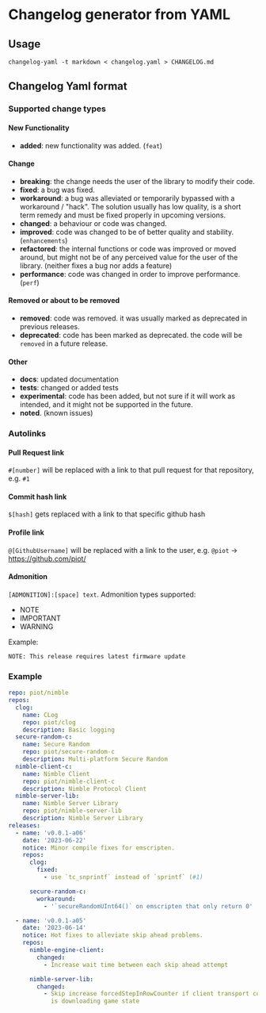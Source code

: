 # Changelog generator from YAML


## Usage

```shell
changelog-yaml -t markdown < changelog.yaml > CHANGELOG.md
```

## Changelog Yaml format

### Supported change types

#### New Functionality

* **added**: new functionality was added. (`feat`)

#### Change

* **breaking**: the change needs the user of the library to modify their code.
* **fixed**: a bug was fixed.
* **workaround**: a bug was alleviated or temporarily bypassed with a workaround / "hack". The solution usually has low quality, is a short term remedy and must be fixed properly in upcoming versions.
* **changed**: a behaviour or code was changed.
* **improved**: code was changed to be of better quality and stability. (`enhancements`)
* **refactored**: the internal functions or code was improved or moved around, but might not be of any perceived value for the user of the library. (neither fixes a bug nor adds a feature)
* **performance**: code was changed in order to improve performance. (`perf`)

#### Removed or about to be removed

* **removed**: code was removed. it was usually marked as deprecated in previous releases.
* **deprecated**: code has been marked as deprecated. the code will be `removed` in a future release.

#### Other

* **docs**: updated documentation
* **tests**: changed or added tests
* **experimental**: code has been added, but not sure if it will work as intended, and it might not be supported in the future.
* **noted**. (known issues)

### Autolinks

#### Pull Request link

`#[number]` will be replaced with a link to that pull request for that repository, e.g. `#1`

#### Commit hash link

`$[hash]` gets replaced with a link to that specific github hash

#### Profile link

`@[GithubUsername]` will be replaced with a link to the user, e.g. `@piot` -> https://github.com/piot/

#### Admonition

`[ADMONITION]:[space] text`. Admonition types supported:

* NOTE
* IMPORTANT
* WARNING

Example:

```text
NOTE: This release requires latest firmware update
```

### Example

```yaml
repo: piot/nimble
repos:
  clog:
    name: CLog
    repo: piot/clog
    description: Basic logging
  secure-random-c:
    name: Secure Random
    repo: piot/secure-random-c
    description: Multi-platform Secure Random
  nimble-client-c:
    name: Nimble Client
    repo: piot/nimble-client-c
    description: Nimble Protocol Client
  nimble-server-lib:
    name: Nimble Server Library
    repo: piot/nimble-server-lib
    description: Nimble Server Library
releases:
  - name: 'v0.0.1-a06'
    date: '2023-06-22'
    notice: Minor compile fixes for emscripten.
    repos:
      clog:
        fixed:
          - use `tc_snprintf` instead of `sprintf` (#1)

      secure-random-c:
        workaround:
          - '`secureRandomUInt64()` on emscripten that only return 0'

  - name: 'v0.0.1-a05'
    date: '2023-06-14'
    notice: Hot fixes to alleviate skip ahead problems.
    repos:
      nimble-engine-client:
        changed:
          - Increase wait time between each skip ahead attempt

      nimble-server-lib:
        changed:
          - Skip increase forcedStepInRowCounter if client transport connection
            is downloading game state
```
